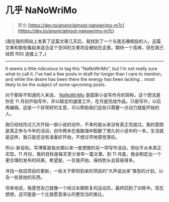 # 几乎 NaNoWriMo

> 原文:[https://dev.to/anonjr/almost-nanowrimo-m7c](https://dev.to/anonjr/almost-nanowrimo-m7c)

(我在我的网站上发表了这篇文章几天后，我找到了一个与我志趣相投的人。这篇文章和那些看起来适合这个空间的文章将会被贴在这里。期待一个高峰，现在我已经把 RSS 连接上了。)

* * *

It seems a little ridiculous to tag this "NaNoWriMo", but I'm not really sure what to call it. I've had a few posts in draft for longer than I care to mention, and while the desire has been there the energy has been lacking… most likely to be the subject of some upcoming posts.

对于那些不知道的人来说， [NaNoWriMo](https://nanowrimo.org/) 是国家小说写作月的简称。这个想法是你在 11 月初开始写作，并以稳定的速度工作，在月底完成作品。只是写作，以后再编辑。这是一个非常好的主意，可以帮助我们这些只需要一点动力就能开始的人。

我已经经历过几次开始一部小说的动作，不幸的是从来没有真正完成过。我的意图是真正参与今年的活动，创作两本在我脑海中酝酿了很久的小说中的一本。生活就是这样，我只是还没有准备好开始，不想过早地感觉落后。

所以-新目标。写博客是我长期以来一直想做的另一项写作活动，但似乎从未真正实现。11 月份，我的目标是每天至少发布一篇文章。到 11 月底，我会制定出一个更合理的发布时间表。希望是，一旦我开始，保持势头会容易得多。

寻找一些旧项目的更新，一些关于即将到来的项目的“大声说出来”类型的计划，以及一些其他的东西。

坦率地说，我感觉自己就像一个经过长期恢复的运动员，最终回到了训练中。现在想想，这可能是一个比我愿意承认的更恰当的类比。